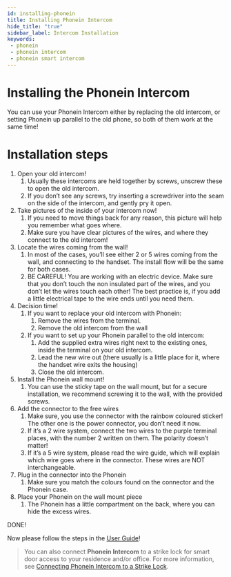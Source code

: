 ```yaml
---
id: installing-phonein
title: Installing Phonein Intercom
hide_title: "true"
sidebar_label: Intercom Installation
keywords:
 - phonein
 - phonein intercom
 - phonein smart intercom 
---
```


<!-----
NEW: Check the "Suppress top comment" option to remove this info from the output.

Conversion time: 0.349 seconds.


Using this Markdown file:

1. Paste this output into your source file.
2. See the notes and action items below regarding this conversion run.
3. Check the rendered output (headings, lists, code blocks, tables) for proper
   formatting and use a linkchecker before you publish this page.

Conversion notes:

* Docs to Markdown version 1.0β30
* Tue Jul 13 2021 07:17:33 GMT-0700 (PDT)
* Source doc: PhoneIn package flyer
----->



# Installing the Phonein Intercom

You can use your Phonein Intercom either by replacing the old intercom, or setting Phonein up parallel to the old phone, so both of them work at the same time!


# Installation steps

1. Open your old intercom!
    1. Usually these intercoms are held together by screws, unscrew these to open the old intercom.
    2. If you don’t see any screws, try inserting a screwdriver into the seam on the side of the intercom, and gently pry it open.
2. Take pictures of the inside of your intercom now!
    1. If you need to move things back for any reason, this picture will help you remember what goes where.
    2. Make sure you have clear pictures of the wires, and where they connect to the old intercom!
3. Locate the wires coming from the wall!
    1. In most of the cases, you’ll see either 2 or 5 wires coming from the wall, and connecting to the handset. The install flow will be the same for both cases.
    2. BE CAREFUL! You are working with an electric device. Make sure that you don’t touch the non insulated part of the wires, and you don’t let the wires touch each other! The best practice is, if you add a little electrical tape to the wire ends until you need them.
4. Decision time!
    1. If you want to replace your old intercom with Phonein:
        1. Remove the wires from the terminal.
        2. Remove the old intercom from the wall
    2. If you want to set up your Phonein parallel to the old intercom:
        1. Add the supplied extra wires right next to the existing ones, inside the terminal on your old intercom.
        2. Lead the new wire out (there usually is a little place for it, where the handset wire exits the housing)
        3. Close the old intercom.
5. Install the Phonein wall mount!
    1. You can use the sticky tape on the wall mount, but for a secure installation, we recommend screwing it to the wall, with the provided screws.
6. Add the connector to the free wires
    1. Make sure, you use the connector with the rainbow coloured sticker! The other one is the power connector, you don’t need it now.
    2. If it’s a 2 wire system, connect the two wires to the purple terminal places, with the number 2 written on them. The polarity doesn’t matter!
    3. If it’s a 5 wire system, please read the wire guide, which will explain which wire goes where in the connector. These wires are NOT interchangeable.
7. Plug in the connector into the Phonein
    1. Make sure you match the colours found on the connector and the Phonein case.
8. Place your Phonein on the wall mount piece
    1. The Phonein has a little compartment on the back, where you can hide the excess wires.

DONE!

Now please follow the steps in the [User Guide](UserGUide/using-apps)!


> You can also connect **Phonein Intercom** to a strike lock for smart door access to your residence and/or office. For more information, see [Connecting Phonein Intercom to a Strike Lock](connecting-to-a-strike-lock).
